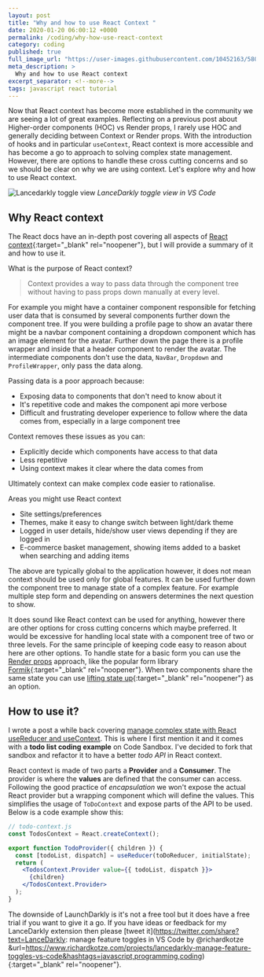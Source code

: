 ```yaml
---
layout: post
title: "Why and how to use React Context "
date: 2020-01-20 06:00:12 +0000
permalink: /coding/why-how-use-react-context
category: coding
published: true
full_image_url: "https://user-images.githubusercontent.com/10452163/58038723-ae054500-7b28-11e9-8799-2d7b5b9a72b1.png"
meta_description: >
  Why and how to use React context
excerpt_separator: <!--more-->
tags: javascript react tutorial
---
```


Now that React context has become more established in the community we are seeing a lot of great examples. Reflecting on a previous post about Higher-order components (HOC) vs Render props, I rarely use HOC and generally deciding between Context or Render props. With the introduction of hooks and in particular `useContext`, React context is more accessible and has become a go to approach to solving complex state management. However, there are options to handle these cross cutting concerns and so we should be clear on why we are using context. Let's explore why and how to use React context. 

<!--more-->

![Lancedarkly toggle view](https://user-images.githubusercontent.com/10452163/58038723-ae054500-7b28-11e9-8799-2d7b5b9a72b1.png)
_LanceDarkly toggle view in VS Code_

## Why React context

The React docs have an in-depth post covering all aspects of [React context](https://reactjs.org/docs/context.html){:target="\_blank" rel="noopener"}, but I will provide a summary of it and how to use it.

What is the purpose of React context?

> Context provides a way to pass data through the component tree without having to pass props down manually at every level.

For example you might have a container component responsible for fetching user data that is consumed by several components further down the component tree. If you were building a profile page to show an avatar there might be a navbar component containing a dropdown component which has an image element for the avatar. Further down the page there is a profile wrapper and inside that a header component to render the avatar. The intermediate components don't use the data, `NavBar`, `Dropdown` and `ProfileWrapper`, only pass the data along.

Passing data is a poor approach because:

- Exposing data to components that don't need to know about it
- It's repetitive code and makes the component api more verbose
- Difficult and frustrating developer experience to follow where the data comes from, especially in a large component tree

Context removes these issues as you can:

- Explicitly decide which components have access to that data
- Less repetitive
- Using context makes it clear where the data comes from

Ultimately context can make complex code easier to rationalise.

Areas you might use React context

- Site settings/preferences 
- Themes, make it easy to change switch between light/dark theme
- Logged in user details, hide/show user views depending if they are logged in
- E-commerce basket management, showing items added to a basket when searching and adding items 

The above are typically global to the application however, it does not mean context should be used only for global features. It can be used further down the component tree to manage state of a complex feature. For example multiple step form and depending on answers determines the next question to show.

It does sound like React context can be used for anything, however there are other options for cross cutting concerns which maybe preferred. It would be excessive for handling local state with a component tree of two or three levels. For the same principle of keeping code easy to reason about here are other options. To handle state for a basic form you can use the [Render props](/coding/understanding-render-props-react-js) approach, like the popular form library [Formik](https://github.com/jaredpalmer/formik){:target="\_blank" rel="noopener"}. When two components share the same state you can use [lifting state up](https://reactjs.org/docs/lifting-state-up.html){:target="\_blank" rel="noopener"} as an option.

## How to use it?

I wrote a post a while back covering [manage complex state with React useReducer and useContext](/coding/react-hooks-usereducer-usecontext). This is where I first mention it and it comes with a **todo list coding example** on Code Sandbox. I've decided to fork that sandbox and refactor it to have a better _todo API_ in React context.

React context is made of two parts a **Provider** and a **Consumer**. The provider is where the **values** are defined that the consumer can access. Following the good practice of _encapsulation_ we won't expose the actual React provider but a wrapping component which will define the values. This simplifies the usage of `ToDoContext` and expose parts of the API to be used. Below is a code example show this:

```jsx
// todo-context.js
const TodosContext = React.createContext();

export function TodoProvider({ children }) {
  const [todoList, dispatch] = useReducer(toDoReducer, initialState);
  return (
    <TodosContext.Provider value={{ todoList, dispatch }}>
      {children}
    </TodosContext.Provider>
  );
}
```


The downside of LaunchDarkly is it's not a free tool but it does have a free trial if you want to give it a go. If you have ideas or feedback for my LanceDarkly extension then please [tweet it](https://twitter.com/share?text=LanceDarkly: manage feature toggles in VS Code by @richardkotze &url=https://www.richardkotze.com/projects/lancedarkly-manage-feature-toggles-vs-code&hashtags=javascript,programming,coding){:target="\_blank" rel="noopener"}.
